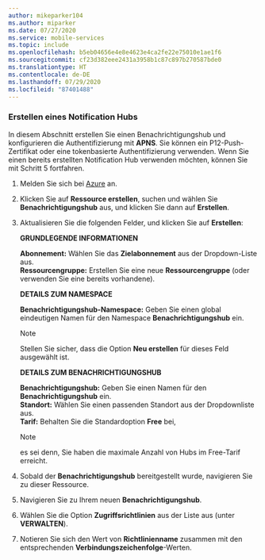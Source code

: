 ```yaml
---
author: mikeparker104
ms.author: miparker
ms.date: 07/27/2020
ms.service: mobile-services
ms.topic: include
ms.openlocfilehash: b5eb04656e4e8e4623e4ca2fe22e75010e1ae1f6
ms.sourcegitcommit: cf23d382eee2431a3958b1c87c897b270587bde0
ms.translationtype: HT
ms.contentlocale: de-DE
ms.lasthandoff: 07/29/2020
ms.locfileid: "87401488"
---
```

### <a name="create-a-notification-hub"></a>Erstellen eines Notification Hubs 

In diesem Abschnitt erstellen Sie einen Benachrichtigungshub und konfigurieren die Authentifizierung mit **APNS**. Sie können ein P12-Push-Zertifikat oder eine tokenbasierte Authentifizierung verwenden. Wenn Sie einen bereits erstellten Notification Hub verwenden möchten, können Sie mit Schritt 5 fortfahren.

1. Melden Sie sich bei [Azure](https://portal.azure.com) an.

1. Klicken Sie auf **Ressource erstellen**, suchen und wählen Sie **Benachrichtigungshub** aus, und klicken Sie dann auf **Erstellen**.

1. Aktualisieren Sie die folgenden Felder, und klicken Sie auf **Erstellen**:

    **GRUNDLEGENDE INFORMATIONEN**  

    **Abonnement:** Wählen Sie das **Zielabonnement** aus der Dropdown-Liste aus.  
    **Ressourcengruppe:** Erstellen Sie eine neue **Ressourcengruppe** (oder verwenden Sie eine bereits vorhandene).  

    **DETAILS ZUM NAMESPACE**  

    **Benachrichtigungshub-Namespace:** Geben Sie einen global eindeutigen Namen für den Namespace **Benachrichtigungshub** ein.  

    > [!NOTE]
    > Stellen Sie sicher, dass die Option **Neu erstellen** für dieses Feld ausgewählt ist.

    **DETAILS ZUM BENACHRICHTIGUNGSHUB**  

    **Benachrichtigungshub:** Geben Sie einen Namen für den **Benachrichtigungshub** ein.  
    **Standort:** Wählen Sie einen passenden Standort aus der Dropdownliste aus.  
    **Tarif:** Behalten Sie die Standardoption **Free** bei,  

    > [!NOTE]
    > es sei denn, Sie haben die maximale Anzahl von Hubs im Free-Tarif erreicht.

1. Sobald der **Benachrichtigungshub** bereitgestellt wurde, navigieren Sie zu dieser Ressource.
1. Navigieren Sie zu Ihrem neuen **Benachrichtigungshub**.
1. Wählen Sie die Option **Zugriffsrichtlinien** aus der Liste aus (unter **VERWALTEN**).
1. Notieren Sie sich den Wert von **Richtlinienname** zusammen mit den entsprechenden **Verbindungszeichenfolge**-Werten.
